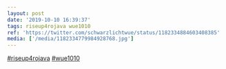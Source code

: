 ```yaml
---
layout: post
date: '2019-10-10 16:39:37'
tags: riseup4rojava wue1010
ref: 'https://twitter.com/schwarzlichtwue/status/1182334884603408385'
media: ['/media/1182334779984928768.jpg']
---
```

[#riseup4rojava](/t/riseup4rojava) [#wue1010](/t/wue1010) 